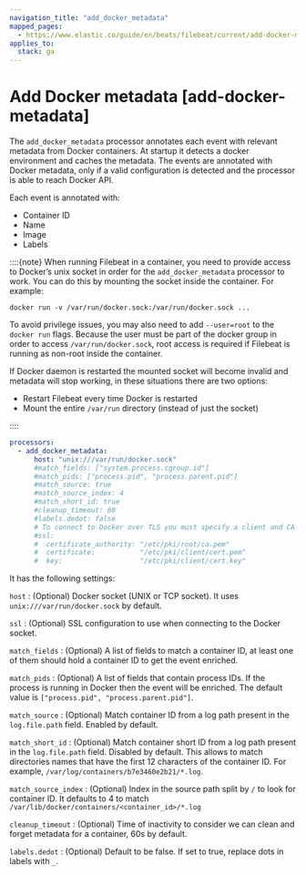 ```yaml
---
navigation_title: "add_docker_metadata"
mapped_pages:
  - https://www.elastic.co/guide/en/beats/filebeat/current/add-docker-metadata.html
applies_to:
  stack: ga
---
```


# Add Docker metadata [add-docker-metadata]


The `add_docker_metadata` processor annotates each event with relevant metadata from Docker containers. At startup it detects a docker environment and caches the metadata. The events are annotated with Docker metadata, only if a valid configuration is detected and the processor is able to reach Docker API.

Each event is annotated with:

* Container ID
* Name
* Image
* Labels

::::{note}
When running Filebeat in a container, you need to provide access to Docker’s unix socket in order for the `add_docker_metadata` processor to work. You can do this by mounting the socket inside the container. For example:

`docker run -v /var/run/docker.sock:/var/run/docker.sock ...`

To avoid privilege issues, you may also need to add `--user=root` to the `docker run` flags. Because the user must be part of the docker group in order to access `/var/run/docker.sock`, root access is required if Filebeat is running as non-root inside the container.

If Docker daemon is restarted the mounted socket will become invalid and metadata will stop working, in these situations there are two options:

* Restart Filebeat every time Docker is restarted
* Mount the entire `/var/run` directory (instead of just the socket)

::::


```yaml
processors:
  - add_docker_metadata:
      host: "unix:///var/run/docker.sock"
      #match_fields: ["system.process.cgroup.id"]
      #match_pids: ["process.pid", "process.parent.pid"]
      #match_source: true
      #match_source_index: 4
      #match_short_id: true
      #cleanup_timeout: 60
      #labels.dedot: false
      # To connect to Docker over TLS you must specify a client and CA certificate.
      #ssl:
      #  certificate_authority: "/etc/pki/root/ca.pem"
      #  certificate:           "/etc/pki/client/cert.pem"
      #  key:                   "/etc/pki/client/cert.key"
```

It has the following settings:

`host`
:   (Optional) Docker socket (UNIX or TCP socket). It uses `unix:///var/run/docker.sock` by default.

`ssl`
:   (Optional) SSL configuration to use when connecting to the Docker socket.

`match_fields`
:   (Optional) A list of fields to match a container ID, at least one of them should hold a container ID to get the event enriched.

`match_pids`
:   (Optional) A list of fields that contain process IDs. If the process is running in Docker then the event will be enriched. The default value is `["process.pid", "process.parent.pid"]`.

`match_source`
:   (Optional) Match container ID from a log path present in the `log.file.path` field. Enabled by default.

`match_short_id`
:   (Optional) Match container short ID from a log path present in the `log.file.path` field. Disabled by default. This allows to match directories names that have the first 12 characters of the container ID. For example, `/var/log/containers/b7e3460e2b21/*.log`.

`match_source_index`
:   (Optional) Index in the source path split by `/` to look for container ID. It defaults to 4 to match `/var/lib/docker/containers/<container_id>/*.log`

`cleanup_timeout`
:   (Optional) Time of inactivity to consider we can clean and forget metadata for a container, 60s by default.

`labels.dedot`
:   (Optional) Default to be false. If set to true, replace dots in labels with `_`.

